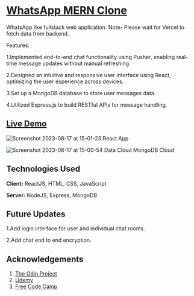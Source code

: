 ﻿# [WhatsApp MERN Clone](https://whatsapp-frontend-one.vercel.app/)

WhatsApp like fullstack web application.
Note- Please wait for Vercel to fetch data from backend.

Features:

1.Implemented end-to-end chat functionality using Pusher, enabling real-time message updates without manual refreshing.

2.Designed an intuitive and responsive user interface using React, optimizing the user experience across devices.

3.Set up a MongoDB database to store user messages data.

4.Utilized Express.js to build RESTful APIs for message handling.


## [Live Demo](https://whatsapp-frontend-one.vercel.app/)

![Screenshot 2023-08-17 at 15-01-23 React App](https://github.com/Tarun-Sachan/whatsapp-api-mern/assets/117214735/59c0435d-293e-4ea8-80b9-ce3bac704136)

![Screenshot 2023-08-17 at 15-00-54 Data Cloud MongoDB Cloud](https://github.com/Tarun-Sachan/whatsapp-api-mern/assets/117214735/d579b8eb-7e94-4f21-8b5a-c5dde6de8b09)


## Technologies Used

**Client:** ReactJS, HTML, CSS, JavaScript

**Server:** NodeJS, Express, MongoDB


## Future Updates

1.Add login interface for user and individual chat rooms.

2.Add chat end to end encryption.

## Acknowledgements

 1. [The Odin Project](https://www.theodinproject.com/paths/full-stack-javascript/courses/intermediate-html-and-css)
 2. [Udemy](https://www.udemy.com/course/react-the-complete-guide-incl-redux/)
 3. [Free Code Camp](https://www.youtube.com/@freecodecamp)




